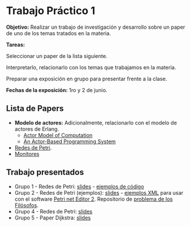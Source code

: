 # Trabajo Práctico 1

**Objetivo:** Realizar un trabajo de investigación y desarrollo sobre un paper de uno de los temas tratados en la materia.

**Tareas:**

Seleccionar un paper de la lista siguiente.

Interpretarlo, relacionarlo con los temas que trabajamos en la materia.

Preparar una exposición en grupo para presentar frente a la clase.

**Fechas de la exposición:** 1ro y 2 de junio.

## Lista de Papers

* **Modelo de actores:** Adicionalmente, relacionarlo con el modelo de actores de Erlang.
  * [Actor Model of Computation](./tp1/Actor_Model_of_Computation_1008.1459v8.pdf)
  * [An Actor-Based Programming System](./tp1/An_Actor-Based_Programming_System.pdf)
* [Redes de Petri](./tp1/IJPP.pdf).
* [Monitores](./tp1/Hoare78.pdf)

## Trabajo presentados

* Grupo 1 - Redes de Petri: [slides](./tp1/presentaciones/grupo1_Redes_de_Petri.pdf) - [ejemplos de código](./tp1/presentaciones/grupo1_ejemplos_codigo.tar.bz2)
* Grupo 2 - Redes de Petri (ejemplos): [slides](./tp1/presentaciones/grupo2_GENERAL.pdf) - [ejemplos XML](./tp1/presentaciones/grupo2_xml_red.tar.bz2) para usar con el software [Petri net Editor 2](http://pipe2.sourceforge.net/). Repositorio de [problema de los Filósofos](https://github.com/crpistillo/philosophers).
* Grupo 4 - Redes de Petri: [slides](./tp1/presentaciones/grupo4_TP1_Redes_de_Petri.pdf)
* Grupo 5 - Paper Dijkstra: [slides](./tp1/presentaciones/grupo5_Presentacion_Paper_Dijkstra_cap_3y4-JoregAnca82399.pdf)
